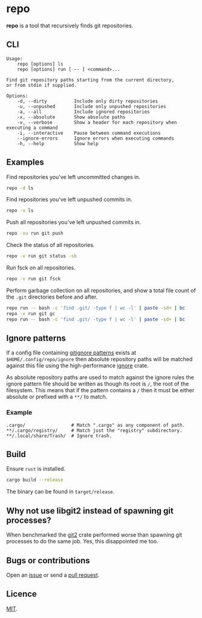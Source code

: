 # repo

**repo** is a tool that recursively finds git repositories.

## CLI

```
Usage:
    repo [options] ls
    repo [options] run [ -- ] <command>...

Find git repository paths starting from the current directory,
or from stdin if supplied.

Options:
    -d, --dirty          Include only dirty repositories
    -u, --unpushed       Include only unpushed repositories
    -a, --all            Include ignored repositories
    -x, --absolute       Show absolute paths
    -v, --verbose        Show a header for each repository when executing a command
    -i, --interactive    Pause between command executions
    --ignore-errors      Ignore errors when executing commands
    -h, --help           Show help
```

## Examples

Find repositories you've left uncommitted changes in.

```bash
repo -d ls
```

Find repositories you've left unpushed commits in.

```bash
repo -u ls
```

Push all repositories you've left unpushed commits in.

```bash
repo -vu run git push
```

Check the status of all repositories.

```bash
repo -v run git status -sb
```

Run fsck on all repositories.

```bash
repo -v run git fsck
```

Perform garbage collection on all repositories, and show a total file count of the `.git` directories before and after.

```bash
repo run -- bash -c 'find .git/ -type f | wc -l' | paste -sd+ | bc
repo -v run git gc
repo run -- bash -c 'find .git/ -type f | wc -l' | paste -sd+ | bc
```

## Ignore patterns

If a config file containing [gitignore patterns](https://git-scm.com/docs/gitignore) exists at `$HOME/.config/repo/ignore` then absolute repository paths will be matched against this file using the high-performance [ignore](https://docs.rs/ignore) crate.

As absolute repository paths are used to match against the ignore rules the ignore pattern file should be written as though its root is `/`, the root of the filesystem. This means that if the pattern contains a `/` then it must be either absolute or prefixed with a `**/` to match.

### Example

```
.cargo/                 # Match ".cargo" as any component of path.
**/.cargo/registry/     # Match just the "registry" subdirectory.
**/.local/share/Trash/  # Ignore trash.
```

## Build

Ensure `rust` is installed.

```bash
cargo build --release
```

The binary can be found in `target/release`.

## Why not use libgit2 instead of spawning git processes?

When benchmarked the [git2](https://docs.rs/git2) crate performed worse than spawning git processes to do the same job. Yes, this disappointed me too.

## Bugs or contributions

Open an [issue](http://github.com/crdx/repo/issues) or send a [pull request](http://github.com/crdx/repo/pulls).

## Licence

[MIT](LICENCE.md).
